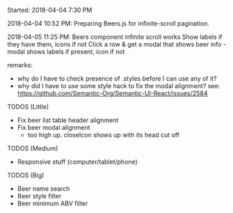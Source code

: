 Started: 2018-04-04 7:30 PM

2018-04-04 10:52 PM: 
  Preparing Beers.js for infinite-scroll pagination.

2018-04-05 11:25 PM:
  Beers component infinite scroll works
  Show labels if they have them, icons if not
  Click a row & get a modal that shows beer info
    - modal shows labels if present, icon if not


remarks:
  - why do I have to check presence of .styles before I can use any of it?
  - why did I have to use some style hack to fix the modal alignment?
    see: https://github.com/Semantic-Org/Semantic-UI-React/issues/2584
  


TODOS (Little)
  + Fix beer list table header alignment
  + Fix beer modal alignment
    - too high up. closeIcon shows up with its head cut off

TODOS (Medium)
  + Responsive stuff (computer/tablet/phone)

TODOS (Big)
  + Beer name search
  + Beer style filter
  + Beer minimum ABV filter